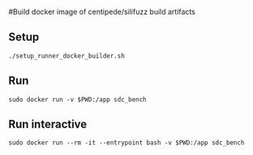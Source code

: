 #Build docker image of centipede/silifuzz build artifacts

## Setup

```
./setup_runner_docker_builder.sh
```

## Run

```
sudo docker run -v $PWD:/app sdc_bench
```

## Run interactive
```
sudo docker run --rm -it --entrypoint bash -v $PWD:/app sdc_bench
```

